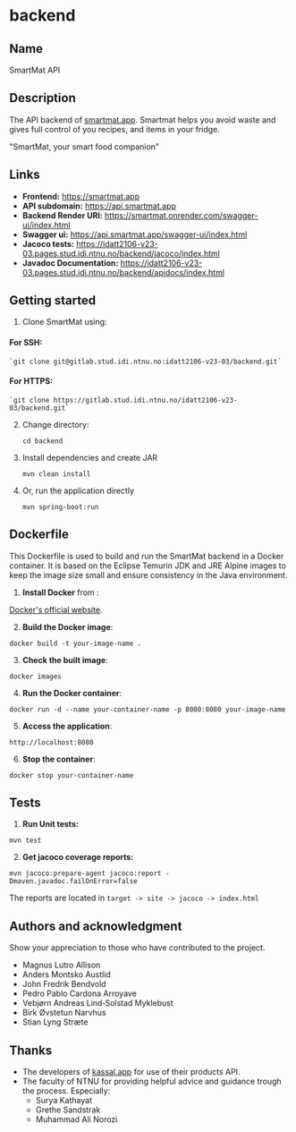 # backend
## Name
SmartMat API

## Description
The API backend of [smartmat.app](https://smartmat.app). Smartmat helps you avoid waste and gives full control of you recipes, and items in your fridge.

"SmartMat, your smart food companion"

## Links
- **Frontend:** https://smartmat.app
- **API subdomain:** https://api.smartmat.app
- **Backend Render URl:** https://smartmat.onrender.com/swagger-ui/index.html
- **Swagger ui:** https://api.smartmat.app/swagger-ui/index.html
- **Jacoco tests:** https://idatt2106-v23-03.pages.stud.idi.ntnu.no/backend/jacoco/index.html
- **Javadoc Documentation:** https://idatt2106-v23-03.pages.stud.idi.ntnu.no/backend/apidocs/index.html



## Getting started

1. Clone SmartMat using: 

#### For SSH:

    `git clone git@gitlab.stud.idi.ntnu.no:idatt2106-v23-03/backend.git`

#### For HTTPS:

    `git clone https://gitlab.stud.idi.ntnu.no/idatt2106-v23-03/backend.git`
    
2. Change directory:

    `cd backend`

3. Install dependencies and create JAR

    `mvn clean install`

4. Or, run the application directly

    `mvn spring-boot:run`

## Dockerfile
This Dockerfile is used to build and run the SmartMat backend in a Docker container. It is based on the Eclipse Temurin JDK and JRE Alpine images to keep the image size small and ensure consistency in the Java environment.

1. **Install Docker** from :

[Docker's official website](https://www.docker.com/products/docker-desktop).

2. **Build the Docker image**: 

`docker build -t your-image-name .`

3. **Check the built image**: 

`docker images`

4. **Run the Docker container**: 

`docker run -d --name your-container-name -p 8080:8080 your-image-name`

5. **Access the application**: 

`http://localhost:8080`

6. **Stop the container**: 

`docker stop your-container-name`

## Tests
1. **Run Unit tests:** 

`mvn test`

2. **Get jacoco coverage reports:**

`mvn jacoco:prepare-agent jacoco:report -Dmaven.javadoc.failOnError=false`

The reports are located in `target -> site -> jacoco -> index.html` 

## Authors and acknowledgment
Show your appreciation to those who have contributed to the project.
- Magnus Lutro Allison
- Anders Montsko Austlid
- John Fredrik Bendvold
- Pedro Pablo Cardona Arroyave
- Vebjørn Andreas Lind‐Solstad Myklebust
- Birk Øvstetun Narvhus
- Stian Lyng Stræte

## Thanks

- The developers of [kassal.app](https://kassal.app) for use of their products API.
- The faculty of NTNU for providing helpful advice and guidance trough the process. Especially:
    - Surya Kathayat
    - Grethe Sandstrak
    - Muhammad Ali Norozi